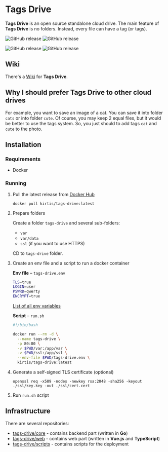 # Tags Drive

**Tags Drive** is an open source standalone cloud drive. The main feature of **Tags Drive** is no folders. Instead, every file can have a tag (or tags).

![GitHub release](https://img.shields.io/github/release/tags-drive/core.svg?style=flat-square&label=Backend%20version)
![GitHub release](https://img.shields.io/github/tag-pre/tags-drive/core.svg?style=flat-square&label=Backend%20beta-version)

![GitHub release](https://img.shields.io/github/release/tags-drive/web.svg?style=flat-square&label=Frontend%20version)
![GitHub release](https://img.shields.io/github/tag-pre/tags-drive/web.svg?style=flat-square&label=Frontend%20beta-version)

## Wiki

There's a [Wiki](WIKI.md) for **Tags Drive**.

## Why I should prefer Tags Drive to other cloud drives

For example, you want to save an image of a cat. You can save it into folder `cats` or into folder `cute`. Of course, you may keep 2 equal files, but it would be better to use the tags system. So, you just should to add tags `cat` and `cute` to the photo.

## Installation

### Requirements

- Docker

### Running

1. Pull the latest release from [Docker Hub](https://hub.docker.com/)

    `docker pull kirtis/tags-drive:latest`

1. Prepare folders

    Create a folder `tags-drive` and several sub-folders:

    - `var`
    - `var/data`
    - `ssl` (if you want to use HTTPS)

    CD to `tags-drive` folder.

1. Create an env file and a script to run a docker container

    **Env file** – `tags-drive.env`

    ```bash
    TLS=true
    LOGIN=user
    PSWRD=qwerty
    ENCRYPT=true
    ```

    [List of all env variables](https://github.com/tags-drive/core#environment-variables)

    **Script** – `run.sh`

    ```sh
    #!/bin/bash

    docker run --rm -d \
      --name tags-drive \
      -p 80:80 \
      -v $PWD/var:/app/var \
      -v $PWD/ssl:/app/ssl \
      --env-file $PWD/tags-drive.env \
      kirtis/tags-drive:latest
    ```

1. Generate a self-signed TLS certificate (optional)

    `openssl req -x509 -nodes -newkey rsa:2048 -sha256 -keyout ./ssl/key.key -out ./ssl/cert.cert`

1. Run `run.sh` script

## Infrastructure

There are several repositories:

- [tags-drive/core](https://github.com/tags-drive/core) - contains backend part (written in **Go**)
- [tags-drive/web](https://github.com/tags-drive/web) - contains web part (written in **Vue.js** and **TypeScript**)
- [tags-drive/scripts](https://github.com/tags-drive/scripts) - contains scripts for the deployment

